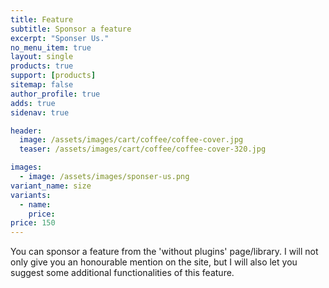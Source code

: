 ```yaml
---
title: Feature
subtitle: Sponsor a feature
excerpt: "Sponser Us."
no_menu_item: true
layout: single
products: true
support: [products]
sitemap: false
author_profile: true
adds: true
sidenav: true

header:
  image: /assets/images/cart/coffee/coffee-cover.jpg
  teaser: /assets/images/cart/coffee/coffee-cover-320.jpg

images:
  - image: /assets/images/sponser-us.png
variant_name: size
variants:
  - name:
    price: 
price: 150
---
```


You can sponsor a feature from the 'without plugins' page/library. I will not only give you an honourable mention on the site, but I will also let you suggest some additional functionalities of this feature.